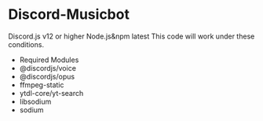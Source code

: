 # Discord-Musicbot
Discord.js v12 or higher 
Node.js&amp;npm latest 
This code will work under these conditions. 
- Required Modules 
- @discordjs/voice
- @discordjs/opus
- ffmpeg-static
- ytdl-core/yt-search
- libsodium
- sodium
